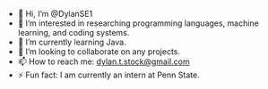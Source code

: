- 👋 Hi, I’m @DylanSE1
- 👀 I’m interested in researching programming languages, machine learning, and coding systems.
- 🌱 I’m currently learning Java.
- 💞️ I’m looking to collaborate on any projects.
- 📫 How to reach me: dylan.t.stock@gmail.com
- ⚡ Fun fact: I am currently an intern at Penn State.

<!---
DylanSE1/DylanSE1 is a ✨ special ✨ repository because its `README.md` (this file) appears on your GitHub profile.
You can click the Preview link to take a look at your changes.
--->
